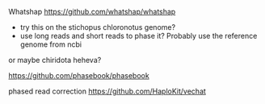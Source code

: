 
Whatshap
https://github.com/whatshap/whatshap
- try this on the stichopus chloronotus genome? 
- use long reads and short reads to phase it? Probably use the reference genome from ncbi

or maybe chiridota heheva? 

https://github.com/phasebook/phasebook


phased read correction
https://github.com/HaploKit/vechat


